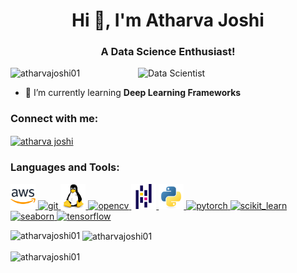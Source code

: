 <h1 align="center">Hi 👋, I'm Atharva Joshi</h1>
<h3 align="center">A Data Science Enthusiast!</h3>

<img align="right" alt="Data Scientist" width="300" src="https://media1.giphy.com/media/vgd2aXjyeUkgUTnfjg/200w.gif?cid=790b76112n2vwrby1cc4jk8e0nvslvfqmh9w7715uyglmc45&ep=v1_gifs_search&rid=200w.gif&ct=g">

<p align="left"> <img src="https://komarev.com/ghpvc/?username=atharvajoshi01&label=Profile%20views&color=0e75b6&style=flat" alt="atharvajoshi01" /> </p>

- 🌱 I’m currently learning **Deep Learning Frameworks**

<h3 align="left">Connect with me:</h3>
<p align="left">
<a href="https://linkedin.com/in/atharva joshi" target="blank"><img align="center" src="https://raw.githubusercontent.com/rahuldkjain/github-profile-readme-generator/master/src/images/icons/Social/linked-in-alt.svg" alt="atharva joshi" height="30" width="40" /></a>
</p>

<h3 align="left">Languages and Tools:</h3>
<p align="left"> <a href="https://aws.amazon.com" target="_blank" rel="noreferrer"> <img src="https://raw.githubusercontent.com/devicons/devicon/master/icons/amazonwebservices/amazonwebservices-original-wordmark.svg" alt="aws" width="40" height="40"/> </a> <a href="https://git-scm.com/" target="_blank" rel="noreferrer"> <img src="https://www.vectorlogo.zone/logos/git-scm/git-scm-icon.svg" alt="git" width="40" height="40"/> </a> <a href="https://www.linux.org/" target="_blank" rel="noreferrer"> <img src="https://raw.githubusercontent.com/devicons/devicon/master/icons/linux/linux-original.svg" alt="linux" width="40" height="40"/> </a> <a href="https://opencv.org/" target="_blank" rel="noreferrer"> <img src="https://www.vectorlogo.zone/logos/opencv/opencv-icon.svg" alt="opencv" width="40" height="40"/> </a> <a href="https://pandas.pydata.org/" target="_blank" rel="noreferrer"> <img src="https://raw.githubusercontent.com/devicons/devicon/2ae2a900d2f041da66e950e4d48052658d850630/icons/pandas/pandas-original.svg" alt="pandas" width="40" height="40"/> </a> <a href="https://www.python.org" target="_blank" rel="noreferrer"> <img src="https://raw.githubusercontent.com/devicons/devicon/master/icons/python/python-original.svg" alt="python" width="40" height="40"/> </a> <a href="https://pytorch.org/" target="_blank" rel="noreferrer"> <img src="https://www.vectorlogo.zone/logos/pytorch/pytorch-icon.svg" alt="pytorch" width="40" height="40"/> </a> <a href="https://scikit-learn.org/" target="_blank" rel="noreferrer"> <img src="https://upload.wikimedia.org/wikipedia/commons/0/05/Scikit_learn_logo_small.svg" alt="scikit_learn" width="40" height="40"/> </a> <a href="https://seaborn.pydata.org/" target="_blank" rel="noreferrer"> <img src="https://seaborn.pydata.org/_images/logo-mark-lightbg.svg" alt="seaborn" width="40" height="40"/> </a> <a href="https://www.tensorflow.org" target="_blank" rel="noreferrer"> <img src="https://www.vectorlogo.zone/logos/tensorflow/tensorflow-icon.svg" alt="tensorflow" width="40" height="40"/> </a> </p>

<p><img align="left" src="https://github-readme-stats.vercel.app/api/top-langs?username=atharvajoshi01&show_icons=true&locale=en&layout=compact" alt="atharvajoshi01" /></p>

<p>&nbsp;<img align="center" src="https://github-readme-stats.vercel.app/api?username=atharvajoshi01&show_icons=true&locale=en" alt="atharvajoshi01" /></p>

<p><img align="center" src="https://github-readme-streak-stats.herokuapp.com/?user=atharvajoshi01&" alt="atharvajoshi01" /></p>

